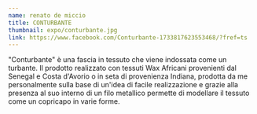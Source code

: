 ```yaml
---
name: renato de miccio
title: CONTURBANTE
thumbnail: expo/conturbante.jpg
link: https://www.facebook.com/Conturbante-1733817623553468/?fref=ts
---
```


"Conturbante" è una fascia in tessuto che viene indossata come un turbante. Il prodotto realizzato con tessuti Wax Africani provenienti dal Senegal e Costa d'Avorio  o in seta di provenienza Indiana, prodotta da me  personalmente sulla base di un'idea di facile realizzazione e grazie alla presenza al suo interno di un filo metallico permette di modellare il tessuto come un copricapo in varie forme.   


